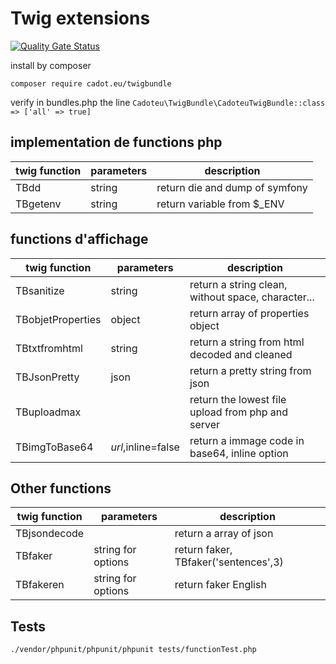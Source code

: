 # Twig extensions
[![Quality Gate Status](https://sonarcloud.io/api/project_badges/measure?project=cadot-eu_twigbundle&metric=alert_status)](https://sonarcloud.io/summary/new_code?id=cadot-eu_twigbundle)

install by composer

`composer require cadot.eu/twigbundle`

verify in bundles.php the line
`Cadoteu\TwigBundle\CadoteuTwigBundle::class => ['all' => true]`

## implementation de functions php

| twig function | parameters | description                    |
| ------------- | ---------- | ------------------------------ |
| TBdd          | string     | return die and dump of symfony |
| TBgetenv      | string     | return variable from $\_ENV    |

## functions d'affichage

| twig function     | parameters         | description                                        |
| ----------------- | ------------------ | -------------------------------------------------- |
| TBsanitize        | string             | return a string clean, without space, character... |
| TBobjetProperties | object             | return array of properties object                  |
| TBtxtfromhtml     | string             | return a string from html decoded and cleaned      |
| TBJsonPretty      | json               | return a pretty string from json                   |
| TBuploadmax       |                    | return the lowest file upload from php and server  |
| TBimgToBase64     | $url,$inline=false | return a immage code in base64, inline option      |

## Other functions

| twig function | parameters         | description                          |
| ------------- | ------------------ | ------------------------------------ |
| TBjsondecode  |                    | return a array of json               |
| TBfaker       | string for options | return faker, TBfaker('sentences',3) |
| TBfakeren     | string for options | return faker English                 |

## Tests

` ./vendor/phpunit/phpunit/phpunit tests/functionTest.php `
